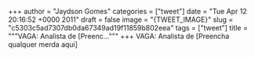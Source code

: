 
+++
author = "Jaydson Gomes"
categories = ["tweet"]
date = "Tue Apr 12 20:16:52 +0000 2011"
draft = false
image = "{TWEET_IMAGE}"
slug = "c5303c5ad7307db0da67349ad19f11859b802eea"
tags = ["tweet"]
title = """VAGA: Analista de [Preenc..."""
+++
VAGA: Analista de [Preencha qualquer merda aqui]
